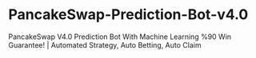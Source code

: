 # PancakeSwap-Prediction-Bot-v4.0
PancakeSwap V4.0 Prediction Bot With Machine Learning %90 Win Guarantee! | Automated Strategy, Auto Betting, Auto Claim
